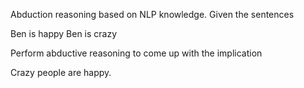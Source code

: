 Abduction reasoning based on NLP knowledge. Given the sentences

Ben is happy
Ben is crazy

Perform abductive reasoning to come up with the implication

Crazy people are happy.
